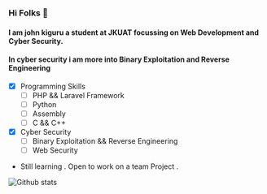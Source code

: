 ### Hi Folks 👋
#### I am john kiguru a student at JKUAT focussing on Web Development and Cyber Security.
#### In cyber security i am  more into Binary Exploitation and Reverse Engineering
<!--
**jkiguru/jkiguru** is a ✨ _special_ ✨ repository because its `README.md` (this file) appears on your GitHub profile.

Here are some ideas to get you started:

- 🔭 I’m currently working on ...
- 🌱 I’m currently learning ...
- 👯 I’m looking to collaborate on ...
- 🤔 I’m looking for help with ...
- 💬 Ask me about ...
- 📫 How to reach me: ...
- 😄 Pronouns: ...
- ⚡ Fun fact: ...
-->
   * [x] Programming Skills 
      * [ ] PHP && Laravel Framework
      * [ ] Python
      * [ ] Assembly
      * [ ] C && C++
   * [x] Cyber Security
      * [ ] Binary Exploitation && Reverse Engineering
      * [ ] Web Security
   - Still learning . Open to work on a team Project .
   
   ![Github stats](https://github-readme-stats.vercel.app/api?username=jkiguru)

